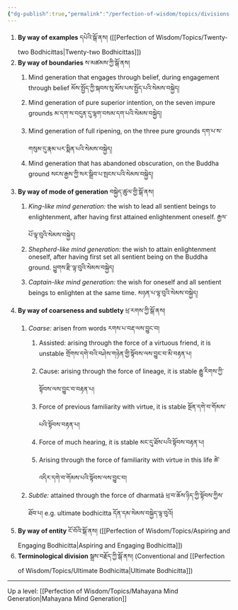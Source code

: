 ```yaml
---
{"dg-publish":true,"permalink":"/perfection-of-wisdom/topics/divisions-of-mind-generation/"}
---
```


1. **By way of examples** དཔེའི་སྒོ་ནས། ([[Perfection of Wisdom/Topics/Twenty-two Bodhicittas\|Twenty-two Bodhicittas]])
2. **By way of boundaries** ས་མཚམས་ཀྱི་སྒོ་ནས།
	1. Mind generation that engages through belief, during engagement through belief
	   མོས་སྤྱོད་ཀྱི་སྐབས་སུ་མོས་པས་སྤྱོད་པའི་སེམས་བསྐྱེད།
	2. Mind generation of pure superior intention, on the seven impure grounds
	   མ་དག་ས་བདུན་དུ་ལྷག་བསམ་དག་པའི་སེམས་བསྐྱེད།
	3. Mind generation of full ripening, on the three pure grounds
	   དག་པ་ས་གསུམ་དུ་རྣམ་པར་སྨིན་པའི་སེམས་བསྐྱེད།
	4. Mind generation that has abandoned obscuration, on the Buddha ground
	   སངས་རྒྱས་ཀྱི་སར་སྒྲིབ་པ་སྤངས་པའི་སེམས་བསྐྱེད།
3. **By way of mode of generation** བསྐྱེད་ཚུལ་གྱི་སྒོ་ནས།
	1. *King-like mind generation:* the wish to lead all sentient beings to enlightenment, after having first attained enlightenment oneself. རྒྱལ་པོ་ལྟ་བུའི་སེམས་བསྐྱེད།
	2. *Shepherd-like mind generation:* the wish to attain enlightenment oneself, after having first set all sentient being on the Buddha ground. ཕྱུགས་རྫི་ལྟ་བུའི་སེམས་བསྐྱེད།
	3. *Captain-like mind generation:* the wish for oneself and all sentient beings to enlighten at the same time. མཉན་པ་ལྟ་བུའི་སེམས་བསྐྱེད།
4. **By way of coarseness and subtlety** ཕྲ་རགས་ཀྱི་སྒོ་ནས།
	1. *Coarse:* arisen from words རགས་པ་བརྡ་ལས་བྱུང་བ།
		1. Assisted: arising through the force of a virtuous friend, it is unstable
		   གྲོགས་དགེ་བའི་བཤེས་གཉེན་གྱི་སྟོབས་ལས་བྱུང་བ་མི་བརྟན་པ།
		2. Cause: arising through the force of lineage, it is stable
		   རྒྱུ་རིགས་ཀྱི་སྟོབས་ལས་བྱུང་བ་བརྟན་པ།
		3. Force of previous familiarity with virtue, it is stable
		   སྔོན་དགེ་བ་གོམས་པའི་སྟོབས་བརྟན་པ།
		4. Force of much hearing, it is stable
		   མང་དུ་ཐོས་པའི་སྟོབས་བརྟན་པ།
		5. Arising through the force of familiarity with virtue in this life
		   ཚེ་འདིར་དགེ་བ་གོམས་པའི་སྟོབས་ལས་བྱུང་བ།
	2. *Subtle:* attained through the force of dharmatā ཕྲ་བ་ཆོས་ཉིད་ཀྱི་སྟོབས་ཀྱིས་ཐོབ་པ།
	   e.g. ultimate bodhicitta དོན་དམ་སེམས་བསྐྱེད་ལྟ་བུའོ།
5. **By way of entity** ངོ་བོའི་སྒོ་ནས། ([[Perfection of Wisdom/Topics/Aspiring and Engaging Bodhicitta\|Aspiring and Engaging Bodhicitta]])
6. **Terminological division** སྒྲས་བརྗོད་ཀྱི་སྒོ་ནས། (Conventional and [[Perfection of Wisdom/Topics/Ultimate Bodhicitta\|Ultimate Bodhicitta]])

---
Up a level: [[Perfection of Wisdom/Topics/Mahayana Mind Generation\|Mahayana Mind Generation]]